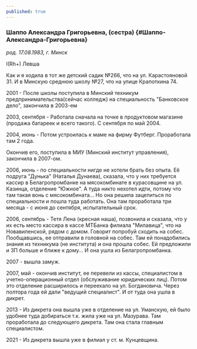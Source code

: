 ```yaml
---
published: true
---
```


### Шаппо Александра Григорьевна, (сестра)  {#Шаппо-Александра-Григорьевна}

_род. 17.08.1983, г. Минск_


I(Rh+)
Левша

Как и я ходила в тот же детский садик №266, что на ул. Карастояновой 31. 
И в Минскую среднюю школу №27, что на улице Крапоткина 74.

2001 - После школы поступила в Минский техникум предпринимательства(сейчас колледж) на специальность "Банковское дело", закончила в 2003-ем

2003, сентября - Работала сначала на точке в продуктовом магазине (продажа батареек и всего такого). 
С сентября по май 2004.

2004, июнь - Потом устроилась к маме на фирму Футберг. Проработала там 2 года.

Окончив его, поступила в МИУ (Минский институт управления), закончила в 2007-ом.

2006, июнь - по специальности нигде не хотели брать без опыта. 
Её подруга "Дунька" (Наталья Дунаева), сказала, что у них требуется кассир в 
Белагропромбанке на мясокомбинате в курасовщине на ул. Казинца, отделение "Южное". 
А туда никто нехотел идти, потому что там такая вонь с мясокомбината...
Но она решила зацепиться по специальности и пошла туда работать. 
Она там проработала три месяца - с июня до сентября, испытательный срок.

2006, сентябрь - Тетя Лена (кресная наша), позвонила и сказала, что у их есть место 
кассира в кассе МТБанка филиала "Милавица", что на Новавиленской, рядом с домом. 
Говорит попробуй сходить на собес. Пообщавшись, ее отправили в головной на собес. 
Там ей понадобились знания из техникума (не института) и она прошла собес. 
Ей предложили и ЗП больше и ближе к дому... И она ушла из Белагропромбанка.

2007 - вышла замуж.

2007, май - окончив институт, ее перевели из кассы, специалистом в учетно-операционный отдел (обслуживание юридических лиц). 
Потом это отделение расширилось и переехало на ул. Богдановича. 
Через полтора года ей дали "ведущий специалист".
И от туда она ушла в дикрет.

2013 - Из дикрета она вышла уже в отделение на ул. 
Уманскую, ей было удобнее туда добираться т.к. жила уже на ул. Мазурава.
Там проработала до следующего дикрета. Там она стала главным специалистом.

2021 - Из дикрета вышла уже в филиал у ст. м. Кунцевщина.

